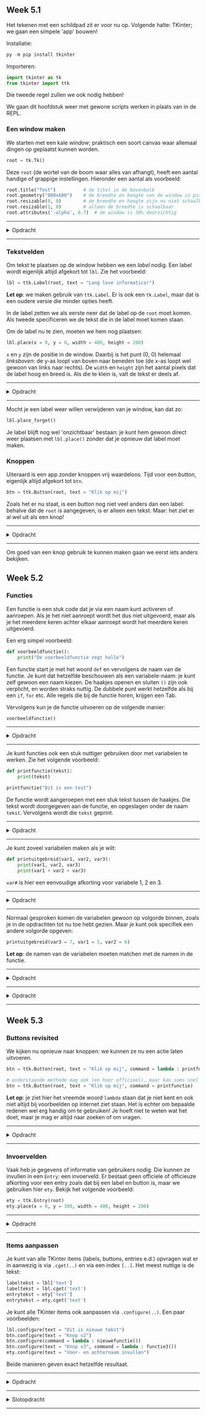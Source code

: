 ## Week 5.1
Het tekenen met een schildpad zit er voor nu op. Volgende halte: TKinter; we gaan een simpele 'app' bouwen!

Installatie:
```powershell
py -m pip install tkinter
```

Importeren:
```python
import tkinter as tk
from tkinter import ttk
```
Die tweede regel zullen we ook nodig hebben!

We gaan dit hoofdstuk weer met gewone scripts werken in plaats van in de REPL.

### Een window maken
We starten met een kale *window*; praktisch een soort canvas waar allemaal dingen op geplaatst kunnen worden.
```python
root = tk.Tk()
```

Deze `root` (de wortel van de boom waar alles van afhangt), heeft een aantal handige of grappige instellingen. Hieronder een aantal als voorbeeld:
```python
root.title("Test")          # de titel in de bovenbalk
root.geometry("800x600")    # de breedte en hoogte van de window in pixels
root.resizable(0, 0)        # de breedte en hoogte zijn nu niet schaalbaar
root.resizable(1, 0)        # alleen de breedte is schaalbaar
root.attributes('-alpha', 0.7)  # de window is 30% doorzichtig
```

---

<details>
<summary>Opdracht</summary>

Maak een window en test bovenstaande instellingen uit! Op internet zijn er trouwens nog wel meer te vinden.

</details>

---

### Tekstvelden
Om tekst te plaatsen op de window hebben we een *label* nodig. Een label wordt eigenlijk altijd afgekort tot `lbl`. Zie het voorbeeld:
```python
lbl = ttk.Label(root, text = "Lang leve informatica!")
```

**Let op**: we maken gebruik van `ttk.Label`. Er is ook een `tk.Label`, maar dat is een oudere versie die minder opties heeft.

In de label zetten we als eerste neer dat de label op de `root` moet komen. Als tweede specificeren we de tekst die in de label moet komen staan.

Om de label nu te zien, moeten we hem nog plaatsen:
```python
lbl.place(x = 0, y = 0, width = 400, height = 200)
```

`x` en `y` zijn de positie in de window. Daarbij is het punt (0, 0) helemaal *linksboven*: de y-as loopt van boven naar beneden toe (de x-as loopt wel gewoon van links naar rechts). De `width` en `height` zijn het aantal pixels dat de label hoog en breed is. Als die te klein is, valt de tekst er deels af.

---

<details>
<summary>Opdracht</summary>

Plaats een label op je window! Of eventueel twee of meer (maar geef ze dan wel een extra nummer zoals `lbl2` en `lbl3`).

</details>

---

Mocht je een label weer willen verwijderen van je window, kan dat zo:
```python
lbl.place_forget()
```

Je label blijft nog wel 'onzichtbaar' bestaan: je kunt hem gewoon direct weer plaatsen met `lbl.place()` zonder dat je opnieuw dat label moet maken.

### Knoppen
Uiteraard is een app zonder knoppen vrij waardeloos. Tijd voor een *button*, eigenlijk altijd afgekort tot `btn`.
```python
btn = ttk.Button(root, text = "Klik op mij")
```

Zoals het er nu staat, is een button nog niet veel anders dan een label: behalve dat de `root` is aangegeven, is er alleen een tekst. Maar: het ziet er al wel uit als een knop!

---

<details>
<summary>Opdracht</summary>

Plaats een button op je window! Of eventueel twee of meer (maar geef ze dan wel een extra nummer zoals `btn2` en `btn3`).

</details>

---

Om goed van een knop gebruik te kunnen maken gaan we eerst iets anders bekijken.

## Week 5.2

### Functies
Een functie is een stuk code dat je via een naam kunt activeren of aanroepen. Als je het niet aanroept wordt het dus niet uitgevoerd, maar als je het meerdere keren achter elkaar aanroept wordt het meerdere keren uitgevoerd.

Een erg simpel voorbeeld:
```python
def voorbeeldfunctie():
    print("De voorbeeldfunctie zegt hallo")
```

Een functie start je met het woord `def` en vervolgens de naam van de functie. Je kunt dat hetzelfde beschouwen als een variabele-naam: je kunt zelf gewoon een naam kiezen. De haakjes openen en sluiten `()` zijn ook verplicht, en worden straks nuttig. De dubbele punt werkt hetzelfde als bij een `if`, `for` etc. Alle regels die bij de functie horen, krijgen een Tab.

Vervolgens kun je de functie uitvoeren op de volgende manier:
```python
voorbeeldfunctie()
```

---

<details>
<summary>Opdracht</summary>

Test het volgende script:
```python
def voorbeeldfunctie():
    print("De voorbeeldfunctie zegt hallo")

print("Hoi")
voorbeeldfunctie()
```

Pas het script (maar niet de voorbeeldfunctie) door te kopiëren / plakken zo aan dat je in de console het volgende te zien krijgt:
```powershell
De voorbeeldfunctie zegt hallo
Hoi
De voorbeeldfunctie zegt hallo
De voorbeeldfunctie zegt hallo
Hoi
```

</details>

---

Je kunt functies ook een stuk nuttiger gebruiken door met variabelen te werken. Zie het volgende voorbeeld:
```python
def printfunctie(tekst):
    print(tekst)

printfunctie("Dit is een test")
```

De functie wordt aangeroepen met een stuk tekst tussen de haakjes. Die tekst wordt doorgegeven aan de functie, en opgeslagen onder de naam `tekst`. Vervolgens wordt die `tekst` geprint.

---

<details>
<summary>Opdracht</summary>

Gebruik `printfunctie` om het volgende resultaat te produceren:
```powershell
>>> Test 1
>>> Test 2
>>> Test 3
>>> Nog een laatste test
```

</details>

---

Je kunt zoveel variabelen maken als je wilt:
```python
def printuitgebreid(var1, var2, var3):
    print(var1, var2, var3)
    print(var1 + var2 + var3)
```

`var#` is hier een eenvoudige afkorting voor variabele 1, 2 en 3.

---

<details>
<summary>Opdracht</summary>

Test de uitgebreide printfunctie met de volgende regels:
```python
printuitgebreid(1, 2, 3)
printuitgebreid(0.5, 0.5, 3.1)
printuitgebreid("Dit", "is een", "test")
printuitgebreid("Dit ", "is een", " test")
printuitgebreid("Dit", "is", "een", "test")
```
Waarom werkt de laatste functie niet?

Test ook nog de volgende regel:
```python
printuitgebreid("Ik ben", 16, "jaar oud")
```
Waarom gaat één van de twee `print()`s mis?

</details>

---

Normaal gesproken komen de variabelen gewoon op volgorde binnen, zoals je in de opdrachten tot nu toe hebt gezien. Maar je kunt ook specifiek een andere volgorde opgeven:
```python
printuitgebreid(var3 = 7, var1 = 5, var2 = 6)
```

**Let op**: de namen van de variabelen moeten matchen met de namen in de functie.

---

<details>
<summary>Opdracht</summary>

Test de uitgebreide printfunctie met de volgende regels:
```python
printuitgebreid(var1 = 1, var2 = 2, var3 = 3)
printuitgebreid(var3 = 3, var1 = 1, var2 = 2)
printuitgebreid(var2 = 2, var3 = 3, var1 = 1)
printuitgebreid(var2 = "Dit ", var3 = "is ", var1 = "een test ")
```
Bekijk het resultaat. Van wie zou de laatste regel afkomstig kunnen zijn? ;)

</details>

---

<details>
<summary>Opdracht</summary>

*Maak deze opdracht als je het leuk vindt; sla hem over als je achterloopt.*

Soms weet je niet hoeveel variabelen je kunt verwachten. Dan kun je gebruik maken van het volgende trucje:
```python
def printeindeloos(*args):
    som = 0
    for arg in args:
        print(arg)
        som = som + arg
    print("Eindresultaat: " + str(som))
```
`*args` kan een willekeurig aantal *argumenten* of variabelen zijn: alles van nul tot en met praktisch oneindig. Vervolgens wordt in dit voorbeeld een `for`-loop gebruikt om al die argumenten te printen en bij elkaar op te tellen, en het eindresultaat wordt geprint.

Test `printeindeloos` met de volgende regels:
```python
printeindeloos(1, 2, 3)
printeindeloos(0.5, 0.5, 3.1)
printeindeloos(1, 2, 3, 4, 5, 6, 7, 8, 9)
printeindeloos(2/10, 3 + 5, 4 - 8, -1, 3**2)
printeindeloos("Dit ", "is ", "een ", "test")
```

Waarom werkt de laatste regel niet? Verander de functie zodanig dat die wel werkt! Maar: dan werken de anderen helaas weer niet. Gebruik eventueel internet.

Je mag als uitdaging op internet een methode opzoeken waarmee je zowel getallen als tekst kunt opgeven als argumenten (een mix hoeft niet). Het is niet verplicht.
</details>

---

## Week 5.3
### Buttons revisited
We kijken nu opnieuw naar knoppen: we kunnen ze nu een actie laten uitvoeren.
```python
btn = ttk.Button(root, text = "Klik op mij", command = lambda : printfunctie())

# onderstaande methode mag ook (en hoor officieel), maar kan soms snel fout gaan:
btn = ttk.Button(root, text = "Klik op mij", command = printfunctie)    # let op: er staan geen haakjes () achter printfunctie
```

**Let op**: je ziet hier het vreemde woord `lambda` staan dat je niet kent en ook niet altijd bij voorbeelden op internet ziet staan. Het is echter om bepaalde redenen wel erg handig om te gebruiken! Je hoeft niet te weten wat het doet, maar je mag er altijd naar zoeken of om vragen.

---

<details>
<summary>Opdracht</summary>

Zorg dat je een printfunctie in je script hebt, plaats de knop met `btn.place()` en test de knop!.

</details>

---

### Invoervelden
Vaak heb je gegevens of informatie van gebruikers nodig. Die kunnen ze invullen in een `Entry`: een invoerveld. Er bestaat geen officiele of officieuze afkorting voor een entry zoals dat bij een label en button is, maar we gebruiken hier `ety`. Bekijk het volgende voorbeeld:
```python
ety = ttk.Entry(root)
ety.place(x = 0, y = 300, width = 400, height = 200)
```

---

<details>
<summary>Opdracht</summary>

Voeg het invoerveld toe aan je script en test het. Je kunt de invoer nog niet verwerken, maar dat komt als volgende onderdeel.

</details>

---

### Items aanpassen

Je kunt van alle TKinter items (labels, buttons, entries e.d.) opvragen wat er in aanwezig is via `.cget(..)` en via een index `[..]`. Het meest nuttige is de tekst:
```python
labeltekst = lbl['text']
labeltekst = lbl.cget('text')
entrytekst = ety['text']
entrytekst = ety.cget('text')
```

Je kunt alle TKinter items ook aanpassen via `.configure(..)`. Een paar voorbeelden:
```python
lbl.configure(text = "Dit is nieuwe tekst")
btn.configure(text = "Knop v2")
btn.configure(command = lambda : nieuwefunctie())
btn.configure(text = "Knop v3", command = lambda : functie3())
ety.configure(text = "Voor- en achternaam invullen")
```

Beide manieren geven exact hetzelfde resultaat.

---

<details>
<summary>Opdracht</summary>

Maak een functie die het volgende doet:
* Opvragen welke tekst er in de entry is ingevoerd
* De tekst in de label aanpassen naar de nieuwe tekst

Geef vervolgens een button het commando om bovenstaande functie uit te voeren.

</details>

---

<details>
<summary>Slotopdracht</summary>

Maak een app die de BMI van een gebruiker kan berekenen. Daarvoor zijn de volgende dingen nodig:

* Een label met de tekst "Gewicht (kg)" en entry waar de gebruiker het gewicht kan invoeren.
* Een label met de tekst "Lengte (cm)" en entry waar de gebruiker de lengte kan invullen.
* Een button waarmee de BMI berekent wordt en label waarin de berekende BMI weergegeven wordt.
* Een label waar na het berekenen in komt te staan of dat ondergewicht, goed gewicht of overgewicht betekent. Geef deze label eventueel afhankelijk van het type gewicht een oranje of groene achtergrondkleur.

**Beoordeling:**
* 0.00pt: niet ingeleverd / werkt totaal niet
* 0.5pt: ingeleverd maar geen correct resultaat / simpele oplossing om werkend te krijgen
* 1.0pt: ingeleverd en (zo goed als) correct op minder goede manier
* 1.5pt: ingeleverd en helemaal correct op de manier zoals geleerd in het hoofdstuk
</details>

---
